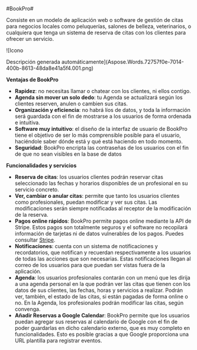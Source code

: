 #BookPro#

Consiste en un modelo de aplicación web o software de gestión de citas para negocios locales como peluquerías, salones de belleza, veterinarios, o cualquiera que tenga un sistema de reserva de citas con los clientes para ofrecer un servicio.

![Icono

Descripción generada automáticamente](Aspose.Words.72757f0e-7014-400b-8613-48da8e41a5f4.001.png)

**Ventajas de BookPro**

- **Rapidez**: no necesitas llamar o chatear con los clientes, ni ellos contigo. 
- **Agenda sin mover un solo dedo**: tu Agenda se actualizará según los clientes reserven, anulen o cambien sus citas. 
- **Organización y eficiencia**: no habrá líos de datos, y toda la información será guardada con el fin de mostrarse a los usuarios de forma ordenada e intuitiva.
- **Software muy intuitivo**:  el diseño de la interfaz de usuario de BookPro tiene el objetivo de ser lo más comprensible posible para el usuario, haciéndole saber dónde está y qué está haciendo en todo momento.
- **Seguridad**: BookPro encripta las contraseñas de los usuarios con el fin de que no sean visibles en la base de datos


**Funcionalidades y servicios**

- **Reserva de citas**: los usuarios clientes podrán reservar citas seleccionado las fechas y horarios disponibles de un profesional en su servicio concreto. 
- **Ver, cambiar o anular citas**: permite que tanto los usuarios clientes como profesionales, puedan modificar y ver sus citas. Las modificaciones serán siempre notificadas al receptor de la modificación de la reserva. 
- **Pagos online rápidos**: BookPro permite pagos online mediante la API de Stripe. Estos pagos son totalmente seguros y el software no recopilará información de tarjetas ni de datos vulnerables de los pagos. Puedes consultar [Stripe](https://stripe.com/es).
- **Notificaciones**: cuenta con un sistema de notificaciones y recordatorios, que notifican y recuerdan respectivamente a los usuarios de todas las acciones que son necesarias. Estas notificaciones llegan al correo de los usuarios para que puedan ser vistas fuera de la aplicación.
- **Agenda**: los usuarios profesionales contarán con un menú que les dirija a una agenda personal en la que podrán ver las citas que tienen con los datos de sus clientes, las fechas, horas y servicios a realizar. Podrán ver, también, el estado de las citas, si están pagadas de forma online o no. En la Agenda, los profesionales podrán modificar las citas, según convenga.
- **Añadir Reservas a Google Calendar**: BookPro permite que los usuarios puedan agregar sus reservas al calendario de Google con el fin de poder guardarlas en dicho calendario externo, que es muy completo en funcionalidades. Esto es posible gracias a que Google proporciona una URL plantilla para registrar eventos.


